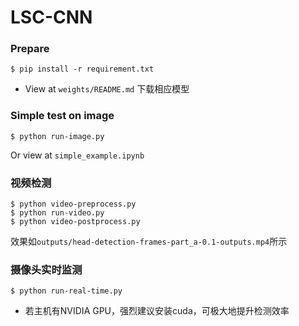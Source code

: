 # LSC-CNN

### Prepare

```
$ pip install -r requirement.txt
```

* View at `weights/README.md` 下载相应模型


### Simple test on image

```
$ python run-image.py
```

Or view at `simple_example.ipynb`


### 视频检测

```
$ python video-preprocess.py
$ python run-video.py
$ python video-postprocess.py
```

效果如`outputs/head-detection-frames-part_a-0.1-outputs.mp4`所示


### 摄像头实时监测

```
$ python run-real-time.py
```

* 若主机有NVIDIA GPU，强烈建议安装cuda，可极大地提升检测效率
